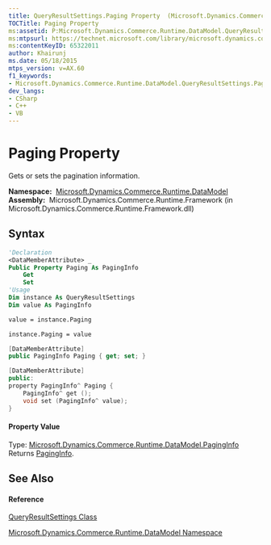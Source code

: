 ```yaml
---
title: QueryResultSettings.Paging Property  (Microsoft.Dynamics.Commerce.Runtime.DataModel)
TOCTitle: Paging Property
ms:assetid: P:Microsoft.Dynamics.Commerce.Runtime.DataModel.QueryResultSettings.Paging
ms:mtpsurl: https://technet.microsoft.com/library/microsoft.dynamics.commerce.runtime.datamodel.queryresultsettings.paging(v=AX.60)
ms:contentKeyID: 65322011
author: Khairunj
ms.date: 05/18/2015
mtps_version: v=AX.60
f1_keywords:
- Microsoft.Dynamics.Commerce.Runtime.DataModel.QueryResultSettings.Paging
dev_langs:
- CSharp
- C++
- VB
---
```


# Paging Property

Gets or sets the pagination information.

**Namespace:**  [Microsoft.Dynamics.Commerce.Runtime.DataModel](microsoft-dynamics-commerce-runtime-datamodel-namespace.md)  
**Assembly:**  Microsoft.Dynamics.Commerce.Runtime.Framework (in Microsoft.Dynamics.Commerce.Runtime.Framework.dll)

## Syntax

``` vb
'Declaration
<DataMemberAttribute> _
Public Property Paging As PagingInfo
    Get
    Set
'Usage
Dim instance As QueryResultSettings
Dim value As PagingInfo

value = instance.Paging

instance.Paging = value
```

``` csharp
[DataMemberAttribute]
public PagingInfo Paging { get; set; }
```

``` c++
[DataMemberAttribute]
public:
property PagingInfo^ Paging {
    PagingInfo^ get ();
    void set (PagingInfo^ value);
}
```

#### Property Value

Type: [Microsoft.Dynamics.Commerce.Runtime.DataModel.PagingInfo](paginginfo-class-microsoft-dynamics-commerce-runtime-datamodel.md)  
Returns [PagingInfo](paginginfo-class-microsoft-dynamics-commerce-runtime-datamodel.md).  

## See Also

#### Reference

[QueryResultSettings Class](queryresultsettings-class-microsoft-dynamics-commerce-runtime-datamodel.md)

[Microsoft.Dynamics.Commerce.Runtime.DataModel Namespace](microsoft-dynamics-commerce-runtime-datamodel-namespace.md)

